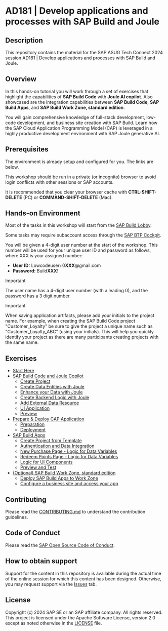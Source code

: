 # AD181 | Develop applications and processes with SAP Build and Joule

## Description

This repository contains the material for the SAP ASUG Tech Connect 2024 session AD181 | Develop applications and processes with SAP Build and Joule.  

## Overview

In this hands-on tutorial you will work through a set of exercises that highlight the capabilities of **SAP Build Code** with **Joule AI copilot**. Also showcased are the integration capabilities between **SAP Build Code**, **SAP Build Apps**, and **SAP Build Work Zone, standard edition**. 

You will gain comprehensive knowledge of full-stack development, low-code development, and business site creation with SAP Build. Learn how the SAP Cloud Application Programming Model (CAP) is leveraged in a highly productive development environment with SAP Joule generative AI.

## Prerequisites

The environment is already setup and configured for you. The links are below.

This workshop should be run in a private (or incognito) browser to avoid login conflicts with other sessions or SAP accounts. 

It is recommended that you clear your browser cache with **CTRL-SHIFT-DELETE** (PC) or **COMMAND-SHIFT-DELETE** (Mac).

## Hands-on Environment

Most of the tasks in this workshop will start from the [SAP Build Lobby](https://lcapteched.eu10.build.cloud.sap/lobby).

Some tasks may require subaccount access through the [SAP BTP Cockpit](https://emea.cockpit.btp.cloud.sap/cockpit/?idp=lcap.accounts.ondemand.com#/globalaccount/47ae62c5-c35b-48a4-99b1-eee46b5b62bf/subaccount/f65e327c-d9e9-44cd-8d7b-e4e7ea8db474).

You will be given a 4-digit user number at the start of the workshop. This number will be used for your unique user ID and password as follows, where XXX is your assigned number:

- **User ID:** Lowcodeuser+0**XXX**@gmail.com
- **Password:** Build**XXX**!

> [!IMPORTANT]
> The user name has a 4-digit user number (with a leading 0), and the password has a 3 digit number.

> [!IMPORTANT]
> When saving application artifacts, please add your initials to the project name. For example, when creating the SAP Build Code project "Customer_Loyalty" be sure to give the project a unique name such as "Customer_Loyalty_ABC" (using your initials). This will help you quickly identify your project as there are many participants creating projects with the same name.

## Exercises

- [Start Here](exercises/ex0/)
- [SAP Build Code and Joule Copilot](exercises/ex1/)
    - [Create Project](exercises/ex1.1/)
    - [Create Data Entities with Joule](exercises/ex1.2/)
    - [Enhance your Data with Joule](exercises/ex1.3/)
    - [Create Backend Logic with Joule](exercises/ex1.4/)
    - [Add External Data Resource](exercises/ex1.5/)
    - [UI Application](exercises/ex1.6/)
    - [Preview](exercises/ex1.7)
- [Prepare & Deploy CAP Application](exercises/ex2/)
    - [Preparation](exercises/ex2/)
    - [Deployment](exercises/ex2.1/)
- [SAP Build Apps](exercises/ex3/)
    - [Create Project from Template](exercises/ex3.1/)
    - [Authentication and Data Integration](exercises/ex3.2/)
    - [New Purchase Page - Logic for Data Variables](exercises/ex3.3/)
    - [Redeem Points Page - Logic for Data Variables](exercises/ex3.4/)
    - [Logic for UI Components](exercises/ex3.5/)
    - [Preview and Test](exercises/ex3.6/)
- [(Optional) SAP Build Work Zone, standard edition](exercises/ex4/)
    - [Deploy SAP Build Apps to Work Zone](exercises/ex4.1/)
    - [Configure a business site and access your app](exercises/ex4.2/)

## Contributing
Please read the [CONTRIBUTING.md](./CONTRIBUTING.md) to understand the contribution guidelines.

## Code of Conduct
Please read the [SAP Open Source Code of Conduct](https://github.com/SAP-samples/.github/blob/main/CODE_OF_CONDUCT.md).

## How to obtain support

Support for the content in this repository is available during the actual time of the online session for which this content has been designed. Otherwise, you may request support via the [Issues](../../issues) tab.

## License
Copyright (c) 2024 SAP SE or an SAP affiliate company. All rights reserved. This project is licensed under the Apache Software License, version 2.0 except as noted otherwise in the [LICENSE](LICENSES/Apache-2.0.txt) file.

